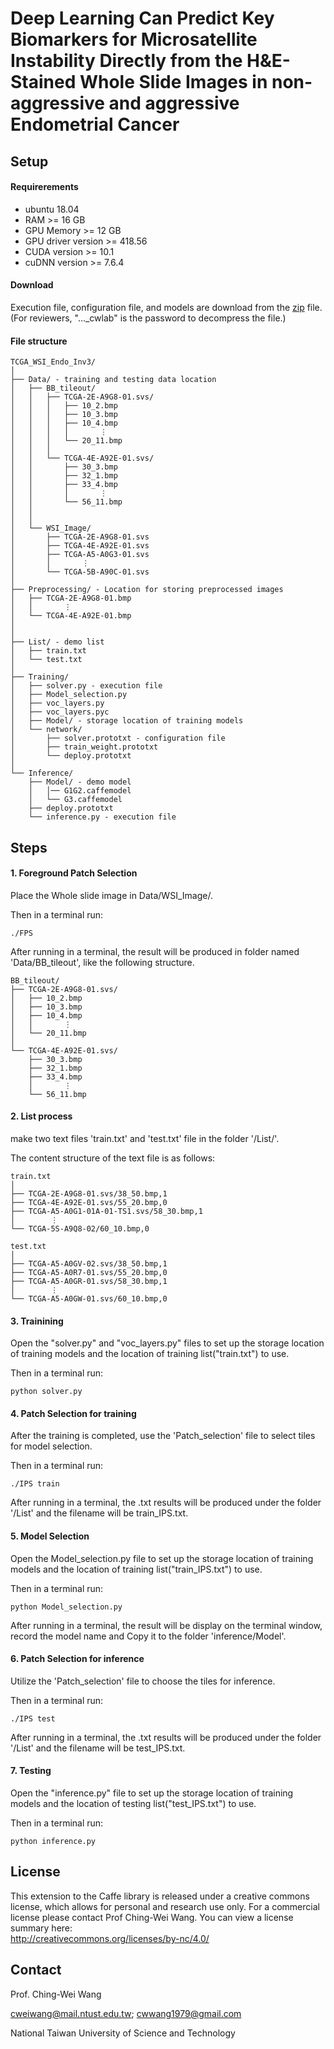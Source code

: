 # Deep Learning Can Predict Key Biomarkers for Microsatellite Instability Directly from the H&E-Stained Whole Slide Images in non-aggressive and aggressive Endometrial Cancer
## Setup

#### Requirerements
- ubuntu 18.04
- RAM >= 16 GB
- GPU Memory >= 12 GB
- GPU driver version >= 418.56
- CUDA version >= 10.1
- cuDNN version >= 7.6.4

#### Download
Execution file, configuration file, and models are download from the [zip](https://drive.google.com/file/d/1tjjqhan-iPaDCq1xvofnv4oPAN1YtXHW/view?usp=sharing) file.  (For reviewers, "..._cwlab" is the password to decompress the file.)

#### File structure
```
TCGA_WSI_Endo_Inv3/
│
├── Data/ - training and testing data location
│   ├── BB_tileout/
│   │   ├── TCGA-2E-A9G8-01.svs/
│   │   │   ├── 10_2.bmp
│   │   │   ├── 10_3.bmp
│   │   │   ├── 10_4.bmp
│   │   │   │       ⋮
│   │   │   └── 20_11.bmp
│   │   │
│   │   └── TCGA-4E-A92E-01.svs/
│   │       ├── 30_3.bmp
│   │       ├── 32_1.bmp
│   │       ├── 33_4.bmp
│   │       │       ⋮
│   │       └── 56_11.bmp          
│   │
│   │
│   └── WSI_Image/
│       ├── TCGA-2E-A9G8-01.svs
│       ├── TCGA-4E-A92E-01.svs
│       ├── TCGA-A5-A0G3-01.svs
│       │       ⋮
│       └── TCGA-5B-A90C-01.svs
│
├── Preprocessing/ - Location for storing preprocessed images
│   ├── TCGA-2E-A9G8-01.bmp
│   │       ⋮
│   └── TCGA-4E-A92E-01.bmp
│              
│
├── List/ - demo list
│   ├── train.txt
│   └── test.txt
│
├── Training/
│   ├── solver.py - execution file
│   ├── Model_selection.py
│   ├── voc_layers.py
│   ├── voc_layers.pyc
│   ├── Model/ - storage location of training models
│   └── network/
│       ├── solver.prototxt - configuration file
│       ├── train_weight.prototxt
│       └── deploy.prototxt
│
└── Inference/ 
    ├── Model/ - demo model
    │   │── G1G2.caffemodel       
    │   └── G3.caffemodel
    ├── deploy.prototxt
    └── inference.py - execution file

```

## Steps

#### 1. Foreground Patch Selection
Place the Whole slide image in Data/WSI_Image/.

Then in a terminal run:
```
./FPS
```

After running in a terminal, the result will be produced in folder named 'Data/BB_tileout', like the following structure.
```
BB_tileout/
├── TCGA-2E-A9G8-01.svs/
│   ├── 10_2.bmp
│   ├── 10_3.bmp
│   ├── 10_4.bmp
│   │       ⋮
│   └── 20_11.bmp
│   
└── TCGA-4E-A92E-01.svs/
    ├── 30_3.bmp
    ├── 32_1.bmp
    ├── 33_4.bmp
    │       ⋮
    └── 56_11.bmp     
```


#### 2. List process
make two text files 'train.txt' and 'test.txt' file in the folder '/List/'.

The content structure of the text file is as follows:
```
train.txt
│
├── TCGA-2E-A9G8-01.svs/38_50.bmp,1
├── TCGA-4E-A92E-01.svs/55_20.bmp,0
├── TCGA-A5-A0G1-01A-01-TS1.svs/58_30.bmp,1
│        ⋮
└── TCGA-5S-A9Q8-02/60_10.bmp,0

test.txt
│
├── TCGA-A5-A0GV-02.svs/38_50.bmp,1
├── TCGA-A5-A0R7-01.svs/55_20.bmp,0
├── TCGA-A5-A0GR-01.svs/58_30.bmp,1
│        ⋮
└── TCGA-A5-A0GW-01.svs/60_10.bmp,0

```


#### 3. Trainining
Open the "solver.py" and "voc_layers.py" files to set up the storage location of training models and the location of training list("train.txt") to use.

Then in a terminal run:
```
python solver.py
```


#### 4. Patch Selection for training
After the training is completed, use the 'Patch_selection' file to select tiles for model selection.

Then in a terminal run:
```
./IPS train
```
After running in a terminal, the .txt results will be produced under the folder '/List' and the filename will be train_IPS.txt.


#### 5. Model Selection
Open the Model_selection.py file to set up the storage location of training models and the location of training list("train_IPS.txt") to use.

Then in a terminal run:
```
python Model_selection.py
```
After running in a terminal, the result will be display on the terminal window, record the model name and Copy it to the folder 'inference/Model'.


#### 6. Patch Selection for inference
Utilize the 'Patch_selection' file to choose the tiles for inference.

Then in a terminal run:
```
./IPS test
```
After running in a terminal, the .txt results will be produced under the folder '/List' and the filename will be test_IPS.txt. 


#### 7. Testing
Open the "inference.py" file to set up the storage location of training models and the location of testing list("test_IPS.txt") to use.

Then in a terminal run:
```
python inference.py
```


## License
This extension to the Caffe library is released under a creative commons license, which allows for personal and research use only. For a commercial license please contact Prof Ching-Wei Wang. You can view a license summary here:  
http://creativecommons.org/licenses/by-nc/4.0/


## Contact
Prof. Ching-Wei Wang  
  
cweiwang@mail.ntust.edu.tw; cwwang1979@gmail.com  
  
National Taiwan University of Science and Technology

